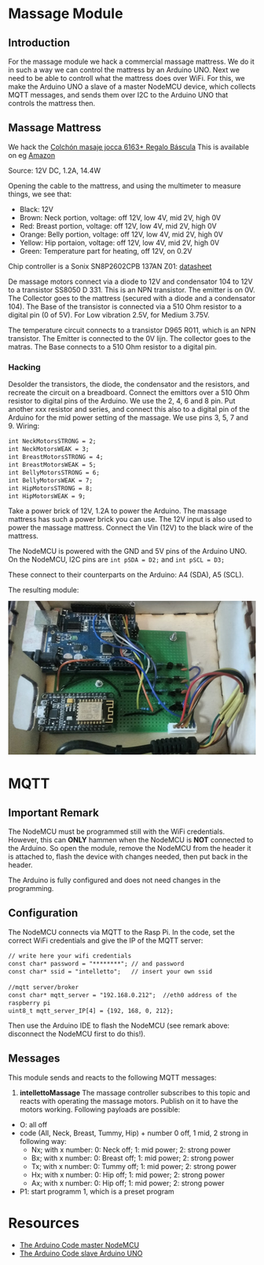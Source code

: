 # Massage Module

## Introduction
For the massage module we hack a commercial massage mattress. We do it in such a way we can control the mattress by an Arduino UNO.
Next we need to be able to controll what the mattress does over WiFi. For this, we make the Arduino UNO a slave of a master
NodeMCU device, which collects MQTT messages, and sends them over I2C to the Arduino UNO that controls the mattress then.

## Massage Mattress

We hack the [Colchón masaje jocca 6163+ Regalo Báscula](https://www.latiendaencasa.es/cuida-tu-salud/A20598994-colchon-masaje-jocca-6163--regalo-bascula/)
This is available on eg [Amazon](https://www.amazon.de/Matratze-Massageeffekt-Jocca-10-Motoren-Modi/dp/B00BSDVK98/ref=sr_1_1?ie=UTF8&qid=1518777167&sr=8-1&keywords=jocca+6163)

Source: 12V DC, 1.2A, 14.4W 

Opening the cable to the mattress, and using the multimeter to measure things, we see that:

* Black: 12V
* Brown: Neck portion, voltage: off 12V, low 4V, mid 2V, high 0V
* Red: Breast portion, voltage: off 12V, low 4V, mid 2V, high 0V
* Orange: Belly portion, voltage: off 12V, low 4V, mid 2V, high 0V
* Yellow: Hip portaion, voltage: off 12V, low 4V, mid 2V, high 0V
* Green: Temperature part for heating, off 12V, on 0.2V

Chip controller is a Sonix SN8P2602CPB 137AN Z01: [datasheet](http://www.alldatasheet.com/view.jsp?Searchword=SN8P2602CPB)

De massage motors connect via a diode to 12V and condensator 104 to 12V to a transistor SS8050 D 331. 
This is an NPN  transistor. The emitter is on 0V. The Collector goes to the mattress (secured with a diode and a condensator 104).
The Base of the transistor is connected via a 510 Ohm resistor to a digital pin (0 of 5V). 
For Low vibration 2.5V, for Medium 3.75V. 

The temperature circuit connects to a transistor D965 R011, which is an NPN transistor.
The Emitter is connected to the 0V lijn. The collector goes to the matras. The Base connects to a 510 Ohm resistor to 
a digital pin.

### Hacking
Desolder the transistors, the diode, the condensator and the resistors, and recreate the circuit on a breadboard. Connect 
the emittors over a 510 Ohm resistor to digital
pins of the Arduino. We use the 2, 4, 6 and 8 pin. Put another xxx resistor and series, and connect this also to 
a digital pin of the Arduino for the  mid power setting of the massage. We use pins 3, 5, 7 and 9. Wiring:

    int NeckMotorsSTRONG = 2;
    int NeckMotorsWEAK = 3;
    int BreastMotorsSTRONG = 4;
    int BreastMotorsWEAK = 5;
    int BellyMotorsSTRONG = 6;
    int BellyMotorsWEAK = 7;
    int HipMotorsSTRONG = 8;
    int HipMotorsWEAK = 9;


Take a power brick of 12V, 1.2A to power the Arduino. The massage mattress has such a power brick you can use. 
The 12V input is also used to power the massage mattress. Connect the Vin (12V) to the black wire of the mattress. 

The NodeMCU is powered with the GND and 5V pins of the Arduino UNO. On the NodeMCU, I2C pins are `int pSDA = D2;` and
`int pSCL = D3;`

These connect to their counterparts on the Arduino: A4 (SDA), A5 (SCL).

The resulting module:

![massage module](massage01.png)

# MQTT
## Important Remark

The NodeMCU must be programmed still with the WiFi credentials. However, this can **ONLY** hammen when the NodeMCU is **NOT** connected to the Arduino. So open the module, remove the NodeMCU from the header it is attached to, flash the device with changes needed, then put back in the header.

The Arduino is fully configured and does not need changes in the programming.

## Configuration
The NodeMCU connects via MQTT to the Rasp Pi. In the code, set the correct WiFi credentials and give the IP of the MQTT server:

    // write here your wifi credentials 
    const char* password = "********"; // and password
    const char* ssid = "intelletto";   // insert your own ssid 

    //mqtt server/broker 
    const char* mqtt_server = "192.168.0.212";  //eth0 address of the raspberry pi
    uint8_t mqtt_server_IP[4] = {192, 168, 0, 212};

Then use the Arduino IDE to flash the NodeMCU (see remark above: disconnect the NodeMCU first to do this!).


## Messages
This module sends and reacts to the following MQTT messages:

1. **intellettoMassage**
The massage controller subscribes to this topic and reacts with operating the  massage motors. Publish on it to have the motors working. Following payloads are possible:

  * O: all off
  * code (All, Neck, Breast, Tummy, Hip) + number 0 off, 1 mid, 2 strong in following way:
    * Nx; with x number: 0: Neck off; 1: mid power; 2: strong power
    * Bx; with x number: 0: Breast off; 1: mid power; 2: strong power
    * Tx; with x number: 0: Tummy off; 1: mid power; 2: strong power
    * Hx; with x number: 0: Hip off; 1: mid power; 2: strong power
    * Ax; with x number: 0: Hip off; 1: mid power; 2: strong power
  * P1: start programm 1, which is a preset program


# Resources

* [The Arduino Code master NodeMCU](../alarmblanket/intelletto_massage/massage_control_mqtt_MASTER_NODEMCU/)
* [The Arduino Code slave Arduino UNO](../alarmblanket/intelletto_massage/massage_control_mqtt_SLAVE_ARD/)


